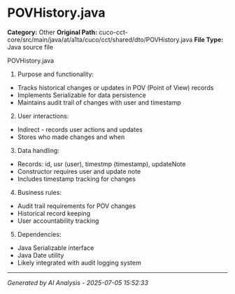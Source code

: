 # POVHistory.java

**Category:** Other
**Original Path:** cuco-cct-core/src/main/java/at/a1ta/cuco/cct/shared/dto/POVHistory.java
**File Type:** Java source file

POVHistory.java
1. Purpose and functionality:
- Tracks historical changes or updates in POV (Point of View) records
- Implements Serializable for data persistence
- Maintains audit trail of changes with user and timestamp

2. User interactions:
- Indirect - records user actions and updates
- Stores who made changes and when

3. Data handling:
- Records: id, usr (user), timestmp (timestamp), updateNote
- Constructor requires user and update note
- Includes timestamp tracking for changes

4. Business rules:
- Audit trail requirements for POV changes
- Historical record keeping
- User accountability tracking

5. Dependencies:
- Java Serializable interface
- Java Date utility
- Likely integrated with audit logging system

---
*Generated by AI Analysis - 2025-07-05 15:52:33*
